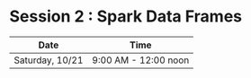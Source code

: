 # Session  2 : Spark Data Frames
| Date | Time |
|------|------|
|  Saturday, 10/21  |  9:00 AM - 12:00 noon 

        